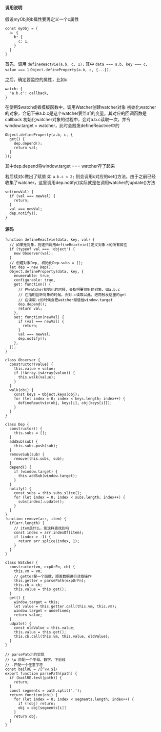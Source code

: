 #### 调用说明
假设myObj的b属性要再定义一个c属性
```
const myObj = {
  a: {
    b: {
      c: 1,
    }
  }
}
```
首先，调用
`defineReactvie(a.b, c, 1);`
其中
`data === a.b, key === c, value === 1`
`Object.defineProperty(a.b, c, {...});`

之后，确定要监控的属性，比如c
```
watch: {
  'a.b.c': callback,
}
```
在使用$watch或者模板函数中，调用Watcher创建watcher对象
初始化watcher的对象，会记下来a.b.c是这个watcher要监听的变量，其对应的回调函数是callback
初始化watcher对象的过程中，会对a.b.c读取一次，并令window.target = watcher，此时会触发defineReactvie中的
```
Object.defineProperty(a.b, c, {
  get() {
    dep.depend();
    return val;
  }
});
```
其中dep.depend将window.target === watcher存了起来

若后续对c做出了赋值
如
`a.b.c = 2;`
则会调用c对应的set()方法，由于之前已经收集了watcher，这里调用dep.notify()实际就是在调用watcher的update()方法
```
set(newVal) {
  if (val === newVal) {
    return;
  }
  val === newVal;
  dep.notify();
}
```

#### 源码
```
function defineReactvie(data, key, val) {
  // 如果是对象，则递归调用defineReactvie()定义对象上的所有属性
  if (typeof val === 'object') {
    new Observer(val);
  }
  // 创建对象Dep, 初始化Dep.subs = [];
  let dep = new Dep();
  Object.defineProperty(data, key, {
    enumerable: true,
    configurable: true,
    get: function() {
      // 在watcher初始化的时候，会指明要监听的对象，如a.b.c
      // 在指明监听对象的时候，会对.c读取以此，进而触发这里的get
      // 在读取.c的时候会把watcher赋值给window.target
      dep.depend();
      return val;
    },
    set: function(newVal) {
      if (val === newVal) {
        return;
      }
      val === newVal;
      dep.notify();
    },
  });
}

class Observer {
  constructor(value) {
    this.value = value;
    if (!Array.isArray(value)) {
      this.walk(value);
    }
  }
  walk(obj) {
    const keys = Object.keys(obj);
    for (let index = 0; index < keys.length; index++) {
      defineReactvie(obj, keys[i], obj[keys[i]]);
    }
  }
}

class Dep {
  constructor() {
    this.subs = [];
  }
  addSub(sub) {
    this.subs.push(sub);
  }
  removeSub(sub) {
    remove(this.subs, sub);
  }
  depend() {
    if (window.target) {
      this.addSub(window.target);
    }
  }
  notify() {
    const subs = this.subs.slice();
    for (let index = 0; index < subs.length; index++) {
      subs[index].update();
    }
  }
}
function remove(arr, item) {
  if(arr.length) {
    // item是什么，能这样查找到吗
    const index = arr.indexOf(item);
    if (index > -1) {
      return arr.splice(index, 1);
    }
  }
}

class Watcher {
  constructor(vm, expOrFn, cb) {
    this.vm = vm;
    // getter是一个函数，顺着数据进行读取操作
    this.getter = parsePath(expOrFn);
    this.cb = cb;
    this.value = this.get();
  }
  get() {
    window.target = this;
    let value = this.getter.call(this.vm, this.vm);
    window.target = undefined;
    return value;
  }
  udpate() {
    const oldValue = this.value;
    this.value = this.get();
    this.cb.call(this.vm, this.value, oldValue);
  }
}

// parsePatch的实现
// \w 匹配一个字母、数字、下划线
// .匹配一个任意字符
const bailRE = /[^\w.$]/
export function parsePath(path) {
  if (bailRE.test(path)) {
    return;
  }
  const segments = path.split('.');
  return function(obj) {
    for (let index = 0; index < segments.length; index++) {
      if (!obj) return;
      obj = obj[segments[i]]
    }
    return obj;
  }
}
```